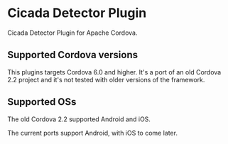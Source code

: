 # Cicada Detector Plugin

Cicada Detector Plugin for Apache Cordova.


## Supported Cordova versions

This plugins targets Cordova 6.0 and higher. It's a port of an old Cordova 2.2 project and it's not tested with older versions of the framework. 

## Supported OSs

The old Cordova 2.2 supported Android and iOS. 

The current ports support Android, with iOS to come later. 



